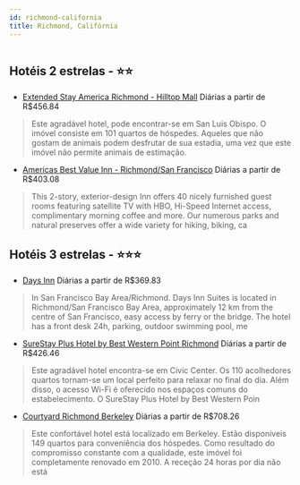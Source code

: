 ```yaml
---
id: richmond-california
title: Richmond, Califórnia
---
```


<center><img src="http://i.vanillatours.com/2/5/8/1/1/9/1/1911852/Y/1.jpg" alt="" /></center>


## Hotéis 2 estrelas - ⭐️⭐️

-    [Extended Stay America Richmond - Hilltop Mall](https://www.hurb.com/hoteis/richmond/extended-stay-america-richmond-hilltop-mall-JNP-JP982015?cmp=18055) Diárias a partir de R$456.84
   > Este agradável hotel, pode encontrar-se em San Luis Obispo. O imóvel consiste em 101 quartos de hóspedes. Aqueles que não gostam de animais podem desfrutar de sua estadia, uma vez que este imóvel não permite animais de estimação. 
-    [Americas Best Value Inn - Richmond/San Francisco](https://www.hurb.com/hoteis/richmond/americas-best-value-inn-richmond-san-francisco-JNP-JP308663?cmp=18055) Diárias a partir de R$403.08
   > This 2-story, exterior-design Inn offers 40 nicely furnished guest rooms featuring satellite TV with HBO, Hi-Speed Internet access, complimentary morning coffee and more. Our numerous parks and natural preserves offer a wide variety for hiking, biking, ca

## Hotéis 3 estrelas - ⭐️⭐️⭐️

-    [Days Inn](https://www.hurb.com/hoteis/richmond/days-inn-JNP-JP908131?cmp=18055) Diárias a partir de R$369.83
   > In San Francisco Bay Area/Richmond. Days Inn Suites is located in Richmond/San Francisco Bay Area, approximately 12 km from the centre of San Francisco, easy access by ferry or the bridge. The hotel has a front desk 24h, parking, outdoor swimming pool, me
-    [SureStay Plus Hotel by Best Western Point Richmond](https://www.hurb.com/hoteis/richmond/surestay-plus-hotel-by-best-western-point-richmond-JNP-JP02786V?cmp=18055) Diárias a partir de R$426.46
   > Este agradável hotel encontra-se em Civic Center. Os 110 acolhedores quartos tornam-se um local perfeito para relaxar no final do dia. Além disso, o acesso Wi-Fi é oferecido nos espaços comuns do estabelecimento. O SureStay Plus Hotel by Best Western Poin
-    [Courtyard Richmond Berkeley](https://www.hurb.com/hoteis/richmond/courtyard-richmond-berkeley-JNP-JP417397?cmp=18055) Diárias a partir de R$708.26
   > Este confortável hotel está localizado em Berkeley. Estão disponíveis 149 quartos para conveniência dos hóspedes. Como resultado do compromisso constante com a qualidade, este imóvel foi completamente renovado em 2010. A receção 24 horas por dia não está 
